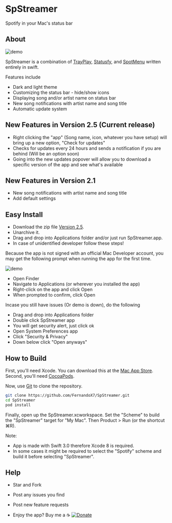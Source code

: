 # SpStreamer
Spotify in your Mac's status bar

About
-----
![demo](https://media.giphy.com/media/xUPGcficrrSxqRmwN2/giphy.gif)

SpStreamer is a combination of [TrayPlay](https://github.com/mborgerson/TrayPlay), [Statusfy](https://github.com/paulyoung/Statusfy), and [SpotMenu](https://github.com/kmikiy/SpotMenu) written entirely in swift. 

Features include
+ Dark and light theme
+ Customizing the status bar - hide/show icons
+ Displaying song and/or artist name on status bar
+ New song notifications with artist name and song title
+ Automatic update system

New Features in Version 2.5 (Current release)
---------------------------
+ Right clicking the "app" (Song name, icon, whatever you have setup) will bring up a new option, "Check for updates"
+ Checks for updates every 24 hours and sends a notification if you are behind (Will be an option soon)
+ Going into the new updates popover will allow you to download a specific version of the app and see what's available

New Features in Version 2.1
---------------------------
 + New song notifications with artist name and song title
 + Add default settings

Easy Install
------------
+ Download the zip file [Version 2.5](https://github.com/FernandoX7/SpStreamer/releases/download/v2.5/SpStreamer.zip). 
+ Unarchive it. 
+ Drag and drop into Applications folder and/or just run SpStreamer.app.
+ In case of unidentified developer follow these steps!

Because the app is not signed with an official Mac Developer account, you may get the following prompt when running the app for the first time.

![demo](https://mborgerson.com/trayplay/Screen-Shot-2014-10-07-at-9-56-32-PM-1.png)

+ Open Finder
+ Navigate to Applications (or wherever you installed the app)
+ Right-click on the app and click Open
+ When prompted to confirm, click Open

Incase you still have issues (Or demo is down), do the following
+ Drag and drop into Applications folder
+ Double click SpStreamer app
+ You will get security alert, just click ok
+ Open System Preferences app
+ Click "Security & Privacy"
+ Down below click "Open anyways"

How to Build
------------

First, you'll need Xcode. You can download this at the [Mac App Store](https://itunes.apple.com/us/app/xcode/id497799835?mt=12).
Second, you'll need [CocoaPods](https://guides.cocoapods.org/using/getting-started.html). 

Now, use [Git](http://git-scm.com/) to clone the repository.

```sh
git clone https://github.com/FernandoX7/SpStreamer.git
cd SpStreamer
pod install
```

Finally, open up the SpStreamer.xcworkspace. Set the "Scheme" to build the "SpStreamer" target for "My Mac". Then Product > Run (or the shortcut ⌘R).

Note: 
+ App is made with Swift 3.0 therefore Xcode 8 is required.
+ In some cases it might be required to select the "Spotify" scheme and build it before selecting "SpStreamer".

Help
----
+ Star and Fork
+ Post any issues you find
+ Post new feature requests

+ Enjoy the app? Buy me a ☕️ [![Donate](https://www.paypalobjects.com/en_US/i/btn/btn_donate_SM.gif)](https://www.paypal.com/cgi-bin/webscr?cmd=_donations&business=4MSQJHRU7U6AS&lc=US&item_name=SpStreamer&currency_code=USD&bn=PP%2dDonationsBF%3abtn_donate_LG%2egif%3aNonHosted)
